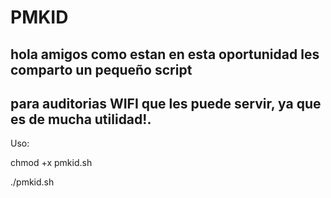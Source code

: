 # PMKID
## hola amigos como estan en esta oportunidad les comparto un pequeño script
## para auditorias WIFI que les puede servir, ya que es de mucha utilidad!.

Uso:

chmod +x pmkid.sh

./pmkid.sh
